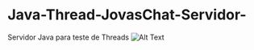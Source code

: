 # Java-Thread-JovasChat-Servidor-

Servidor Java para teste de Threads
![Alt Text](https://github.com/{user}/{repo}/servidor_java.gif)
